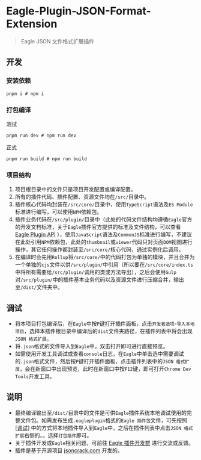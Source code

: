 # Eagle-Plugin-JSON-Format-Extension
> Eagle JSON 文件格式扩展插件

## 开发
### 安装依赖
```shell
pnpm i # npm i
```
### 打包编译
测试
```shell
pnpm run dev # npm run dev
```
正式
```shell
pnpm run build # npm run build
```
### 项目结构
1. 项目根目录中的文件只是项目开发配置或编译配置。
2. 所有的插件代码、插件配置、资源文件均在`/src/`目录中。
3. 插件核心代码均封装在`/src/core/`目录中，使用`TypeScript`语法及`ES Module`标准进行编写，可以使用`NPM`依赖包。
4. 插件业务代码在`/src/plugin/`目录中（此处的代码文件结构均遵循`Eagle`官方的开发文档标准，关于`Eagle`插件官方提供的标准及文件结构，可以查看 [Eagle Plugin API](https://developer.eagle.cool/plugin-api/v/zh-cn/get-started/anatomy-of-an-extension) ），使用`JavaScript`语法及`CommonJS`标准进行编写，不建议在此处引用`NPM`依赖包，此处的`thumbnail`或`viewer`代码只对页面`DOM`视图进行操作，其它任何操作都封装至`/src/core/`核心代码，通过实例化后调用。
5. 在编译时会先用`Rollup`将`/src/core/`中的代码打包为单独的模块，并且合并为一个单独的`cjs`文件以供`/src/plugin/`中引用（所以要在`/src/core/index.ts`中将所有需要给`/src/plugin/`调用的类或方法导出），之后会使用`Gulp`对`/src/plugin/`中的插件基本业务代码以及资源文件进行压缩合并，输出至`/dist/`文件夹中。

## 调试
* 将本项目打包编译后，在`Eagle`中按`P`键打开插件面板，点击`开发者选项`-`导入本地项目`，选择本插件根目录中编译后的`dist`文件夹路径，在插件列表中将会出现`JSON 格式扩展`。
* 将`.json`格式的文件导入到`Eagle`中，双击打开即可进行直接预览。
* 如需使用开发工具调试或查看`console`日志，在`Eagle`中单击选中需要调试的`.json`格式文件，然后按`P`键打开插件面板，点击插件列表中的`JSON 格式扩展`，会在新窗口中出现预览，此时在新窗口中按`F12`键，即可打开`Chrome Dev Tools`开发工具。

## 说明
* 最终编译输出至`/dist/`目录中的文件是可供`Eagle`插件系统本地调试使用的完整文件包。如需发布生成`.eagleplugin`格式的`Eagle 插件包`文件，可先按照 [[调试]](#调试) 中的方式将本地插件导入到`Eagle`中，之后在插件列表中点击`JSON 格式扩展`右侧的`…`，选择`打包插件`即可。
* 关于插件开发或`Eagle`相关问题，可前往 [Eagle 插件开发群](https://discord.gg/eGFYpRx7x4) 进行交流或反馈。
* 插件是基于开源项目 [jsoncrack.com](https://github.com/AykutSarac/jsoncrack.com) 开发的。
